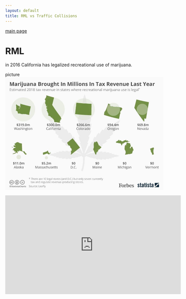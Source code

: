 ```yaml
---
layout: default
title: RML vs Traffic Collisions
---
```

[main page](https://boh016.github.io/fair_policing/)
# RML
in 2016 California has legalized recreational use of marijuana.

picture
![revenue](./assets/revenue.jpg "revenue")


<iframe width="560" height="315" src="https://www.youtube-nocookie.com/embed/opSiomnDEQo" frameborder="0" allow="accelerometer; autoplay; encrypted-media; gyroscope; picture-in-picture" allowfullscreen></iframe>
